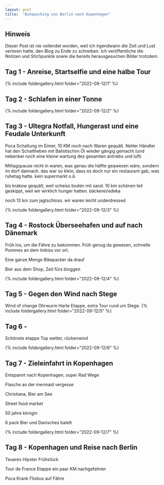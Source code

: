```yaml
---
layout: post
title:  "Bikepacking von Berlin nach Kopenhagen"
---
```


## Hinweis
Dieser Post ist nie vollendet worden, weil ich irgendwann die Zeit und Lust verloren hatte, den Blog zu Ende zu schreiben.
Ich veröffentliche die Notizen und Stichpunkte sowie die bereits herausgesuchen Bilder trotzdem.

## Tag 1 - Anreise, Startselfie und eine halbe Tour

{% include foldergallery.html folder="2022-09-12/1" %}


## Tag 2 - Schlafen in einer Tonne
{% include foldergallery.html folder="2022-09-12/2" %}

## Tag 3 - Ultegra Notfall, Hungerast und eine Feudale Unterkunft
Poca Schaltung im Eimer, 10 KM noch nach Waren gequält.
Netter Händler hat den Schaltheben mit Balistischim Öl wieder gängig gemacht (und nebenbei noch eine kleine wartung des gesamten antriebs und luft)

Mittagspause nicht in waren, was genau die hälfte geqwesen wäre, sondern im dorf dannach.
das war so klein, dass es doch nur ein restaurant gab, was ruhetag hatte. kein supermarkt o.ä.

bis krakow gequält, weil scheiss boden mit sand. 
10 km schönen teil geskippt, weil wir wirklich hunger hatten.
bäckerei/edeka

noch 13 km zum jagtschloss. wir waren leicht underdressed

{% include foldergallery.html folder="2022-09-12/3" %}

## Tag 4 - Rostock Überseehafen und auf nach Dänemark
Früh los, um die Fähre zu bekommen. Früh genug da gewesen, schnelle Pommes an dem Imbiss vor ort.

Eine ganze Menge Bikepacker da drauf

Bier aus dem Shop, Zeit fürs bloggen

{% include foldergallery.html folder="2022-09-12/4" %}

## Tag 5 - Gegen den Wind nach Stege 
Wind of change Ohrwurm 
Harte Etappe,
extra Tour rund um Stege.
{% include foldergallery.html folder="2022-09-12/5" %}

## Tag 6 - 
Schönste etappe
Top wetter, rückenwind

{% include foldergallery.html folder="2022-09-12/6" %}

## Tag 7 - Zieleinfahrt in Kopenhagen
Entspannt nach Kopenhagen, super Rad Wege

Flasche an der mermaid vergesse

Christiana, Bier am See

Street food market

50 jahre königin

6 pack Bier und Danisches balett 

{% include foldergallery.html folder="2022-09-12/7" %}

## Tag 8 - Kopenhagen und Reise nach Berlin
Teueres Hipster Frühstück

Tour de France Etappe ein paar KM nachgefahren

Poca Krank
Flixbus auf Fähre
